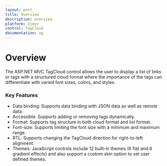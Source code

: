 ```yaml
---
layout: post
title: Overview
description: overview
platform: ejmvc
control: TagCloud
documentation: ug
---
```


# Overview

The ASP.NET MVC TagCloud control allows the user to display a list of links or tags with a structured cloud format where the importance of the tags can differentiate with varied font sizes, colors, and styles.

### Key Features

* Data binding: Supports data binding with JSON data as well as remote data.
* Accessible: Supports adding or removing tags dynamically.
* Format: Supports tag structure in both cloud format and list format.
* Font-size: Supports limiting the font size with a minimum and maximum range.
* RTL: Supports changing the TagCloud direction for right-to-left alignment.
* Themes: JavaScript controls include 12 built-in themes (6 flat and 6 gradient effects) and also support a custom skin option to set user defined themes.




